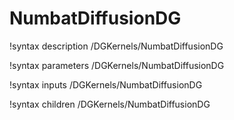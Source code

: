 # NumbatDiffusionDG

!syntax description /DGKernels/NumbatDiffusionDG

!syntax parameters /DGKernels/NumbatDiffusionDG

!syntax inputs /DGKernels/NumbatDiffusionDG

!syntax children /DGKernels/NumbatDiffusionDG
